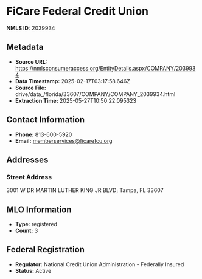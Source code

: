 # FiCare Federal Credit Union

**NMLS ID:** 2039934

## Metadata
- **Source URL:** https://nmlsconsumeraccess.org/EntityDetails.aspx/COMPANY/2039934
- **Data Timestamp:** 2025-02-17T03:17:58.646Z
- **Source File:** drive/data_/florida/33607/COMPANY/COMPANY_2039934.html
- **Extraction Time:** 2025-05-27T10:50:22.095323

## Contact Information
- **Phone:** 813-600-5920
- **Email:** memberservices@ficarefcu.org

## Addresses
### Street Address
3001 W DR MARTIN LUTHER KING JR BLVD; Tampa, FL 33607

## MLO Information
- **Type:** registered
- **Count:** 3

## Federal Registration
- **Regulator:** National Credit Union Administration - Federally Insured
- **Status:** Active
